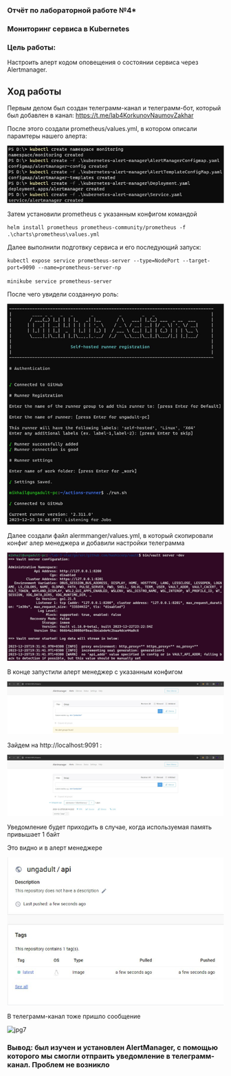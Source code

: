### Отчёт по лабораторной работе №4*
### Мониторинг сервиса в Kubernetes

### Цель работы: 
Настроить алерт кодом оповещения о состоянии сервиса через Alertmanager.

## Ход работы


Первым делом был создан телеграмм-канал и телеграмм-бот, который был добавлен в канал: https://t.me/lab4KorkunovNaumovZakhar 

После этого создали prometheus/values.yml, в котором описали парамтеры нашего алерта:

![jpg1](./images/1.jpg)

Затем установили prometheus с указанным конфигом командой 

```
helm install prometheus prometheus-community/prometheus -f .\charts\prometheus\values.yml
```

Далее выполнили подготвку сервиса и его последующий запуск:

```
kubectl expose service prometheus-server --type=NodePort --target-port=9090 --name=prometheus-server-np

minikube service prometheus-server
```

После чего увидели созданную роль:

![jpg2](./images/2.jpg)

Далее создали файл alermmanger/values.yml, в который скопировали конфиг алер менеджера и добавили настройки телеграмма

![jpg3](./images/3.jpg)

В конце запустили алерт менеджер с указанным конфигом

![jpg4](./images/4.jpg)


Зайдем на  http://localhost:9091 :

![jpg5](./images/5.jpg)

Уведомление будет приходить в случае, когда используемая память привышает 1 байт

Это видно и в алерт менеджере

![jpg6](./images/6.jpg)


В телеграмм-канал тоже пришло сообщение

![jpg7](./images/7.jpg)

### Вывод: был изучен и установлен AlertManager, c помощью которого мы смогли отпраить уведомление в телеграмм-канал. Проблем не возникло
